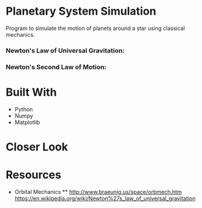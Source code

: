 # Planetary System Simulation
Program to simulate the motion of planets around a star using classical mechanics.

### Newton's Law of Universal Gravitation:


### Newton's Second Law of Motion:


# Built With
* Python
* Numpy
* Matplotlib

# Closer Look

# Resources
* Orbital Mechanics
** http://www.braeunig.us/space/orbmech.htm
https://en.wikipedia.org/wiki/Newton%27s_law_of_universal_gravitation
